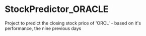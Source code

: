 # StockPredictor_ORACLE
Project to predict the closing stock price of 'ORCL' - based on it's performance, the nine previous days
